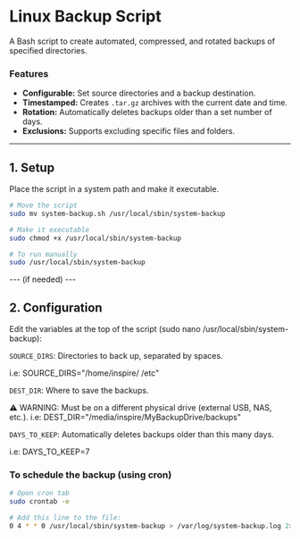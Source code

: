 # Linux Backup Script

A Bash script to create automated, compressed, and rotated backups of specified directories.

### Features
* **Configurable:** Set source directories and a backup destination.
* **Timestamped:** Creates `.tar.gz` archives with the current date and time.
* **Rotation:** Automatically deletes backups older than a set number of days.
* **Exclusions:** Supports excluding specific files and folders.

---

## 1. Setup

Place the script in a system path and make it executable.

```bash
# Move the script
sudo mv system-backup.sh /usr/local/sbin/system-backup

# Make it executable
sudo chmod +x /usr/local/sbin/system-backup

# To run manually
sudo /usr/local/sbin/system-backup
```


--- (if needed) ---
## 2. Configuration
Edit the variables at the top of the script (sudo nano /usr/local/sbin/system-backup):

`SOURCE_DIRS`: Directories to back up, separated by spaces.

i.e: SOURCE_DIRS="/home/inspire/ /etc"

`DEST_DIR`: Where to save the backups.

⚠️ WARNING: Must be on a different physical drive (external USB, NAS, etc.).
i.e: DEST_DIR="/media/inspire/MyBackupDrive/backups"

`DAYS_TO_KEEP`: Automatically deletes backups older than this many days.

i.e: DAYS_TO_KEEP=7

### To schedule the backup (using cron)

```bash
# Open cron tab
sudo crontab -e

# Add this line to the file:
0 4 * * 0 /usr/local/sbin/system-backup > /var/log/system-backup.log 2>&1
```
